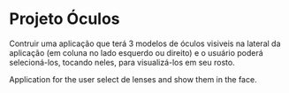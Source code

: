 # Projeto Óculos

Contruir uma aplicação que terá 3 modelos de óculos visiveis na lateral da aplicação (em coluna no lado esquerdo ou direito) e o usuário poderá selecioná-los, tocando neles, para visualizá-los em seu rosto.

Application for the user select de lenses and show them in the face.
